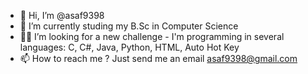 - 👋 Hi, I’m @asaf9398
- 🌱 I’m currently studing my B.Sc in Computer Science 
- 🐱‍👤 I’m looking for a new challenge - 
      I'm programming in several languages: C, C#, Java, Python, HTML, Auto Hot Key
- 📫 How to reach me ? 
    Just send me an email asaf9398@gmail.com

<!---
asaf9398/asaf9398 is a ✨ special ✨ repository because its `README.md` (this file) appears on your GitHub profile.
You can click the Preview link to take a look at your changes.
--->

